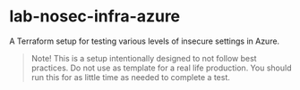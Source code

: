 # lab-nosec-infra-azure
A Terraform setup for testing various levels of insecure settings in Azure.

> Note! This is a setup intentionally designed to not follow best practices. Do not use as template for a real life production. You should run this for as little time as needed to complete a test.
